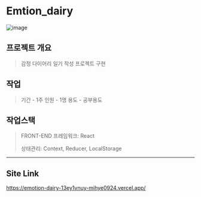 # Emtion_dairy
![image](https://github.com/mihye0924/emotion_dairy/assets/71968785/49a74aec-e95c-4113-94d0-6c4f3eb24e10)


## 프로젝트 개요
> 감정 다이어리
> 일기 작성 프로젝트 구현

## 작업
> 기간 - 1주
> 인원 - 1명
> 용도 - 공부용도

## 작업스택
> FRONT-END
> 프레임워크: React
> 
> 상태관리: Context, Reducer, LocalStorage

------------
## Site Link  
 https://emotion-dairy-13ey1vnuy-mihye0924.vercel.app/ 
 
